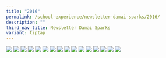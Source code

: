 ```yaml
---
title: "2016"
permalink: /school-experience/newsletter-damai-sparks/2016/
description: ""
third_nav_title: Newsletter Damai Sparks
variant: tiptap
---
```

<a href="/images/DamaiBuzz/2016%20DMPS_Newsletter%201_Page_1.jpeg"><img src="/images/DamaiBuzz/2016%20DMPS_Newsletter%201_Page_1.jpeg"></a>
<a href="/images/DamaiBuzz/2016%20DMPS_Newsletter%201_Page_2.jpeg"><img src="/images/DamaiBuzz/2016%20DMPS_Newsletter%201_Page_2.jpeg"></a>
<a href="/images/DamaiBuzz/2016%20DMPS_Newsletter%201_Page_3.jpeg"><img src="/images/DamaiBuzz/2016%20DMPS_Newsletter%201_Page_3.jpeg"></a>
<a href="/images/DamaiBuzz/2016%20DMPS_Newsletter%201_Page_4.jpeg"><img src="/images/DamaiBuzz/2016%20DMPS_Newsletter%201_Page_4.jpeg"></a>
<a href="/images/DamaiBuzz/2016%20DMPS_Newsletter%201_Page_5.jpeg"><img src="/images/DamaiBuzz/2016%20DMPS_Newsletter%201_Page_5.jpeg"></a>
<a href="/images/DamaiBuzz/2016%20DMPS_Newsletter%201_Page_6.jpeg"><img src="/images/DamaiBuzz/2016%20DMPS_Newsletter%201_Page_6.jpeg"></a>
<a href="/images/DamaiBuzz/2016%20DMPS_Newsletter%201_Page_7.jpeg"><img src="/images/DamaiBuzz/2016%20DMPS_Newsletter%201_Page_7.jpeg"></a>
<a href="/images/DamaiBuzz/2016%20DMPS_Newsletter%201_Page_8.jpeg"><img src="/images/DamaiBuzz/2016%20DMPS_Newsletter%201_Page_8.jpeg"></a>
<a href="/images/DamaiBuzz/2016%20DMPS_Newsletter%202_Page_1.jpeg"><img src="/images/DamaiBuzz/2016%20DMPS_Newsletter%202_Page_1.jpeg"></a>
<a href="/images/DamaiBuzz/2016%20DMPS_Newsletter%202_Page_2.jpeg"><img src="/images/DamaiBuzz/2016%20DMPS_Newsletter%202_Page_2.jpeg"></a>
<a href="/images/DamaiBuzz/2016%20DMPS_Newsletter%202_Page_3.jpeg"><img src="/images/DamaiBuzz/2016%20DMPS_Newsletter%202_Page_3.jpeg"></a>
<a href="/images/DamaiBuzz/2016%20DMPS_Newsletter%202_Page_4.jpeg"><img src="/images/DamaiBuzz/2016%20DMPS_Newsletter%202_Page_4.jpeg"></a>
<a href="/images/DamaiBuzz/2016%20DMPS_Newsletter%202_Page_5.jpeg"><img src="/images/DamaiBuzz/2016%20DMPS_Newsletter%202_Page_5.jpeg"></a>
<a href="/images/DamaiBuzz/2016%20DMPS_Newsletter%202_Page_6.jpeg"><img src="/images/DamaiBuzz/2016%20DMPS_Newsletter%202_Page_6.jpeg"></a>
<a href="/images/DamaiBuzz/2016%20DMPS_Newsletter%202_Page_7.jpeg"><img src="/images/DamaiBuzz/2016%20DMPS_Newsletter%202_Page_7.jpeg"></a>
<a href="/images/DamaiBuzz/2016%20DMPS_Newsletter%202_Page_8.jpeg"><img src="/images/DamaiBuzz/2016%20DMPS_Newsletter%202_Page_8.jpeg"></a>